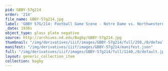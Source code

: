 ```yaml
---
pid: GBBY-57g214
order: '214'
file_name: GBBY-57g214.jpg
label: 'GBBY 57G/214: Football Game Scene - Notre Dame vs. Northwestern - c1930s'
_date: 1930s
object_type: glass plate negative
source: http://archives.nd.edu/Bagby/GBBY-57g214.jpg
thumbnail: "/img/derivatives/iiif/images/GBBY-57g214/full/250,/0/default.jpg"
manifest: "/img/derivatives/iiif/images/GBBY-57g214/manifest.json"
full: "/img/derivatives/iiif/images/GBBY-57g214/full/1140,/0/default.jpg"
layout: generic_collection_item
collection: bagby
---
```

